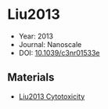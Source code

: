 <a name="article" />

# Liu2013

* Year: 2013
* Journal: Nanoscale
* DOI: <a href="https://doi.org/10.1039/c3nr01533e">10.1039/c3nr01533e</a>

## Materials
* [Liu2013 Cytotoxicity](nanowiki24.md)
